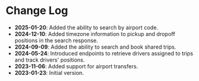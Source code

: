 # Change Log

- **2025-01-20**: Added the ability to search by airport code.
- **2024-12-10**: Added timezone information to pickup and dropoff positions in the search response.
- **2024-09-09**: Added the ability to search and book shared trips.
- **2024-05-24**: Introduced endpoints to retrieve drivers assigned to trips and track drivers' positions.
- **2023-11-06**: Added support for airport transfers.
- **2023-01-23**: Initial version.

